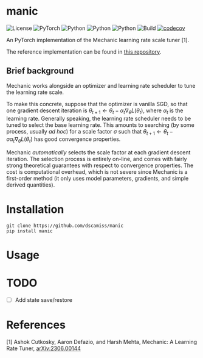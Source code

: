 # manic

![License](https://img.shields.io/badge/license-MIT-blue)
![PyTorch](https://img.shields.io/badge/PyTorch-%23EE4C2C.svg?logo=PyTorch&logoColor=white)
![Python](https://img.shields.io/badge/python-3.9-blue.svg)
![Python](https://img.shields.io/badge/python-3.10-blue.svg)
![Python](https://img.shields.io/badge/python-3.11-blue.svg)
![Build](https://github.com/dscamiss/manic/actions/workflows/python-package.yml/badge.svg)
[![codecov](https://codecov.io/gh/dscamiss/manic/graph/badge.svg?token=ZWTBITN49T)](https://codecov.io/gh/dscamiss/manic)

An PyTorch implementation of the Mechanic learning rate scale tuner [1].  

The reference implementation can be found in [this repository](https://github.com/optimizedlearning/mechanic).

## Brief background

Mechanic works alongside an optimizer and learning rate scheduler to tune the learning rate scale.

To make this concrete, suppose that the optimizer is vanilla SGD, so that one gradient descent iteration is
$\theta_{t+1} \leftarrow \theta_t - \alpha_t \nabla_\theta L(\theta_t)$, where $\alpha_t$ is the learning rate.  Generally
speaking, the learning rate scheduler needs to be tuned to select the base learning rate.  This amounts to searching (by some
process, usually *ad hoc*) for a scale factor $\sigma$ such that $\theta_{t+1} \leftarrow \theta_t - \sigma \alpha_t \nabla_\theta L(\theta_t)$ has good convergence properties.  

Mechanic *automatically* selects the scale factor at each gradient descent iteration.  The selection
process is entirely on-line, and comes with fairly strong theoretical guarantees with respect to convergence properties.
The cost is computational overhead, which is not severe since Mechanic is a first-order method 
(it only uses model parameters, gradients, and simple derived quantities).

# Installation

```
git clone https://github.com/dscamiss/manic
pip install manic
```

# Usage

# TODO

- [ ] Add state save/restore

# References

[1] Ashok Cutkosky, Aaron Defazio, and Harsh Mehta, Mechanic: A Learning Rate Tuner, [arXiv:2306.00144](https://arxiv.org/abs/2306.00144)
